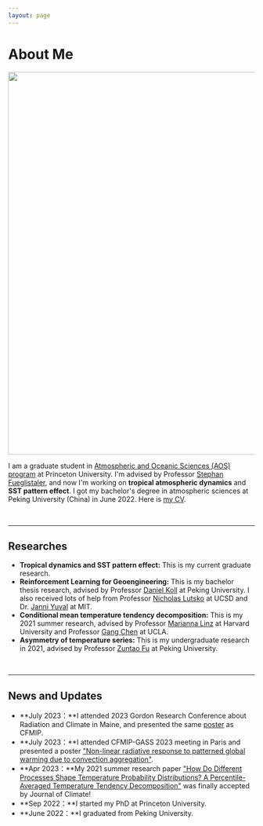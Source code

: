 ```yaml
---
layout: page
---
```


# About Me

<img src="https://heng-quan.github.io/quanheng.jpg" class="floatpic" width="960" height="780">

I am a graduate student in [Atmospheric and Oceanic Sciences (AOS) program](https://aos.princeton.edu) at Princeton University. I'm advised by Professor [Stephan Fueglistaler](https://fueglistaler.princeton.edu), and now I'm working on **tropical atmospheric dynamics** and **SST pattern effect**. I got my bachelor's degree in atmospheric sciences at Peking University (China) in June 2022. Here is [my CV](https://heng-quan.github.io/file/Heng_Quan_CV.pdf).

<br>

---

## Researches

- **Tropical dynamics and SST pattern effect:** This is my current graduate research.
- **Reinforcement Learning for Geoengineering:** This is my bachelor thesis research, advised by Professor [Daniel Koll](https://danielkoll.github.io) at Peking University. I also received lots of help from Professor [Nicholas Lutsko](https://nicklutsko.github.io) at UCSD and Dr. [Janni Yuval](https://yaniyuval.wixsite.com/janniy) at MIT.
- **Conditional mean temperature tendency decomposition:** This is my 2021 summer research, advised by Professor [Marianna Linz](https://eps.harvard.edu/people/marinna-katherine-linz) at Harvard University and Professor [Gang Chen](http://gchenpu.com) at UCLA.
- **Asymmetry of temperature series:** This is my undergraduate research in 2021, advised by Professor [Zuntao Fu](https://www.researchgate.net/profile/Zuntao-Fu) at Peking University. 

<br>

---

## News and Updates

- **July 2023：**I attended 2023 Gordon Research Conference about Radiation and Climate in Maine, and presented the same [poster](https://heng-quan.github.io/file/CFMIP_poster.pdf) as CFMIP.
- **July 2023：**I attended CFMIP-GASS 2023 meeting in Paris and presented a poster ["Non-linear radiative response to patterned global warming due to convection aggregation"](https://heng-quan.github.io/file/CFMIP_poster.pdf).
- **Apr 2023：**My 2021 summer research paper ["How Do Different Processes Shape Temperature Probability Distributions?A Percentile-Averaged Temperature Tendency Decomposition"](https://heng-quan.github.io/mypaper/Quan_2023_JCLI.pdf) was finally accepted by Journal of Climate!
- **Sep 2022：**I started my PhD at Princeton University.
- **June 2022：**I graduated from Peking University.

